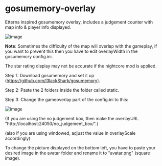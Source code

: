 # gosumemory-overlay
Etterna inspired gosumemory overlay, includes a judgement counter with map info & player info displayed.

![image](https://i.ibb.co/SJmzFb5/image.png)

**Note:**
Sometimes the difficulty of the map will overlap with the gameplay, if you want to prevent this then you have to edit overlayWidth in the gosumemory config.ini.

The star rating display may not be accurate if the nightcore mod is applied.


Step 1: Download gosumemory and set it up (https://github.com/l3lackShark/gosumemory).

Step 2: Paste the 2 folders inside the folder called static.

Step 3: Change the gameoverlay part of the config.ini to this:

![image](https://i.ibb.co/ssS0Br1/image-2024-06-23-231559938.png)

(If you are using the no judgement box, then make the overlayURL "http://localhost:24050/no_judgement_box/".)

(also if you are using windowed, adjust the value in overlayScale accordingly)

To change the picture displayed on the bottom left, you have to paste your desired image in the avatar folder and rename it to "avatar.png" (square image).
